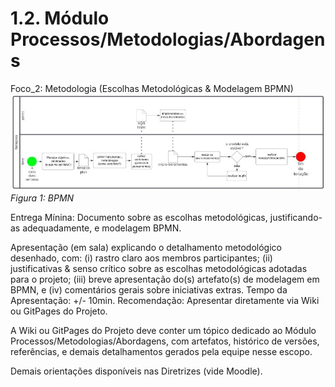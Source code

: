 # 1.2. Módulo Processos/Metodologias/Abordagens

Foco_2: Metodologia (Escolhas Metodológicas & Modelagem BPMN)
![Figura BPMN](../Base/assets/bpmn/bpmn.jpg)
*Figura 1: BPMN* 

Entrega Mínina: Documento sobre as escolhas metodológicas, justificando-as adequadamente, e modelagem BPMN.

Apresentação (em sala) explicando o detalhamento metodológico desenhado, com: (i) rastro claro aos membros participantes; (ii) justificativas & senso crítico sobre as escolhas metodológicas adotadas para o projeto; (iii) breve apresentação do(s) artefato(s) de modelagem em BPMN, e (iv) comentários gerais sobre iniciativas extras. Tempo da Apresentação: +/- 10min. Recomendação: Apresentar diretamente via Wiki ou GitPages do Projeto.

A Wiki ou GitPages do Projeto deve conter um tópico dedicado ao Módulo Processos/Metodologias/Abordagens, com artefatos, histórico de versões, referências, e demais detalhamentos gerados pela equipe nesse escopo.

Demais orientações disponíveis nas Diretrizes (vide Moodle).
